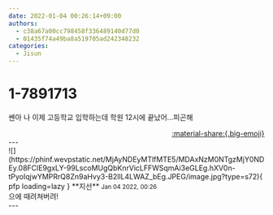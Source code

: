 ```yaml
---
date: 2022-01-04 00:26:14+09:00
authors:
  - c38a67a00cc798458f336489140d77d0
  - 01435f74a49ba8a519705ad242348232
categories:
  - Jisun
---
```


# 1-7891713

<div class="post-container" markdown="1">
<div class="content-container md-sidebar__scrollwrap" markdown="1">

쎈아 나 이제 고등학교 입학하는데 학원 12시에 끝났어...피곤해

</div>
</div>

<div style="text-align: right;" markdown="1">
<a href="https://weverse.io/fromis9/fanpost/1-7891713" style="text-align: right;">:material-share:{.big-emoji}</a>
</div>
---

<div class="comments-container md-sidebar__scrollwrap" markdown="1">
<div class="comment" markdown="1">
<div class='id-container' markdown="1">
![](https://phinf.wevpstatic.net/MjAyNDEyMTlfMTE5/MDAxNzM0NTgzMjY0NDEy.08FClE9gxLY-99LscoMUgQbKnrVicLFFWSqmAi3eGLEg.hXV0n-tPyoIqjwYMPRrQ8Zn9aHvy3-B2llL4LWAZ_bEg.JPEG/image.jpg?type=s72){ pfp loading=lazy }
**<span class="artist">지선</span>** <small>Jan 04 2022, 00:26</small><br>
</div>
<div class='comment-body' markdown="1">
으에 때려쳐버려!
</div>
</div>
</div>
---
